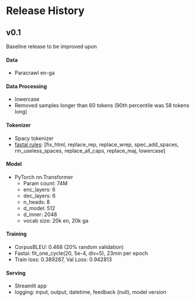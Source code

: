 # Release History

## v0.1
Baseline release to be improved upon

#### Data
- Paracrawl en-ga

#### Data Processing
- lowercase
- Removed samples longer than 60 tokens (90th percentile was 58 tokens long)

#### Tokenizer
- Spacy tokenizer
- [fastai rules](http://dev.fast.ai/text.core#Preprocessing-rules): [fix_html, replace_rep, replace_wrep, spec_add_spaces, rm_useless_spaces, replace_all_caps, replace_maj, lowercase]

#### Model
- PyTorch nn.Transformer
    - Param count: 74M
    - enc_layers: 6
    - dec_layers: 6
    - n_heads: 8
    - d_model: 512
    - d_inner: 2048
    - vocab size: 20k en, 20k ga
    
#### Training
- CorpusBLEU: 0.468 (20% random validation)
- Fastai: fit_one_cycle(20, 5e-4, div=5), 23min per epoch
- Train loss: 0.389287, Val Loss: 0.942813

#### Serving
- Streamlit app
- logging: input, output, datetime, feedback (null), model version


